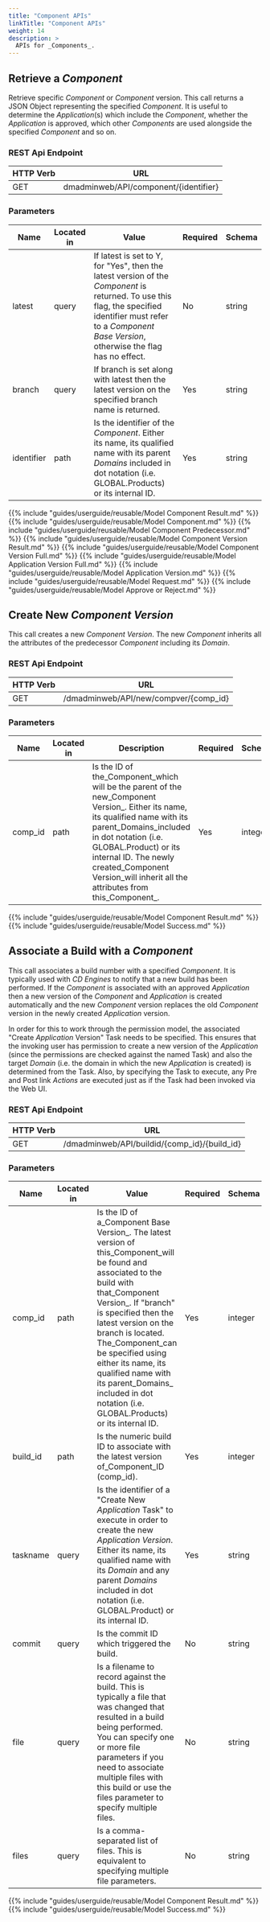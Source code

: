 ```yaml
---
title: "Component APIs"
linkTitle: "Component APIs"
weight: 14
description: >
  APIs for _Components_.
---
```



## Retrieve a _Component_

Retrieve specific _Component_ or _Component_ version. This call returns a JSON Object representing the specified _Component_. It is useful to determine the _Application_(s) which include the _Component_, whether the _Application_ is approved, which other _Components_ are used alongside the specified _Component_ and so on.

### REST Api Endpoint

| HTTP Verb | URL |
| ---- | ----------- |
| GET |  dmadminweb/API/component/{identifier} |

### Parameters

| Name | Located in | Value | Required | Schema |
| ---- | ---------- | ----------- | -------- | ---- |
| latest | query | If latest is set to Y, for "Yes",  then the latest version of the _Component_ is returned.  To use this flag, the specified identifier must refer to a  _Component Base Version_, otherwise the flag has no effect. | No | string |
| branch | query | If branch is set along with latest then the latest version on the specified branch name is returned. | Yes | string |
| identifier | path | Is the identifier of the _Component_. Either its name, its qualified name with its parent _Domains_ included in dot notation (i.e. GLOBAL.Products) or its internal ID. | Yes | string |

{{% include "guides/userguide/reusable/Model Component Result.md" %}}
{{% include "guides/userguide/reusable/Model Component.md" %}}
{{% include "guides/userguide/reusable/Model Component Predecessor.md" %}}
{{% include "guides/userguide/reusable/Model Component Version Result.md" %}}
{{% include "guides/userguide/reusable/Model Component Version Full.md" %}}
{{% include "guides/userguide/reusable/Model Application Version Full.md" %}}
{{% include "guides/userguide/reusable/Model Application Version.md" %}}
{{% include "guides/userguide/reusable/Model Request.md" %}}
{{% include "guides/userguide/reusable/Model Approve or Reject.md" %}}

## Create New _Component Version_

This call creates a new _Component Version_. The new _Component_ inherits all the attributes of the predecessor _Component_ including its _Domain_.

### REST Api Endpoint

| HTTP Verb | URL |
| ---- | ----------- |
| GET |  /dmadminweb/API/new/compver/{comp_id} |

### Parameters

| Name | Located in | Description | Required | Schema |
| ---- | ---------- | ----------- | -------- | ---- |
| comp_id | path | Is the ID of the_Component_which will be the parent of the new_Component Version_. Either its name, its qualified name with its parent_Domains_included in dot notation (i.e. GLOBAL.Product) or its internal ID. The newly created_Component Version_will inherit all the attributes from this_Component_. | Yes | integer |

{{% include "guides/userguide/reusable/Model Component Result.md" %}}
{{% include "guides/userguide/reusable/Model Success.md" %}}

## Associate a Build with a _Component_

This call associates a build number with a specified _Component_. It is typically used with _CD Engines_ to notify that a new build has been performed. If the _Component_ is associated with an approved _Application_ then a new version of the _Component_ and _Application_ is created automatically and the new _Component_ version replaces the old _Component_ version in the newly created _Application_ version.

In order for this to work through the permission model, the associated "Create _Application_ Version" Task needs to be specified. This ensures that the invoking user has permission to create a new version of the _Application_ (since the permissions are checked against the named Task) and also the target _Domain_ (i.e. the domain in which the new _Application_ is created) is determined from the Task. Also, by specifying the Task to execute, any Pre and Post link _Actions_ are executed just as if the Task had been invoked via the Web UI.

### REST Api Endpoint

| HTTP Verb | URL |
| ---- | ----------- |
| GET |  /dmadminweb/API/buildid/{comp_id}/{build_id} |

### Parameters

| Name | Located in | Value | Required | Schema |
| ---- | ---------- | ----------- | -------- | ---- |
| comp_id | path | Is the ID of a_Component Base Version_. The latest version of this_Component_will be found and associated to the build with that_Component Version_. If "branch" is specified then the latest version on the branch is located. The_Component_can be specified using either its name, its qualified name with its parent_Domains_ included in dot notation (i.e. GLOBAL.Products) or its internal ID. | Yes | integer |
| build_id | path | Is the numeric build ID to associate with the latest version of_Component_ID (comp_id). | Yes | integer |
| taskname | query | Is the identifier of a "Create New _Application_ Task" to execute in order to create the new _Application Version_. Either its name, its qualified name with its _Domain_ and any parent _Domains_ included in dot notation (i.e. GLOBAL.Product) or its internal ID. | Yes | string |
| commit | query | Is the commit ID which triggered the build. | No | string |
| file | query | Is a filename to record against the build. This is typically a file that was changed that resulted in a build being performed. You can specify one or more file parameters if you need to associate multiple files with this build or use the files parameter to specify multiple files. | No | string |
| files | query | Is a comma-separated list of files. This is equivalent to specifying multiple file parameters. | No | string |

{{% include "guides/userguide/reusable/Model Component Result.md" %}}
{{% include "guides/userguide/reusable/Model Success.md" %}}
